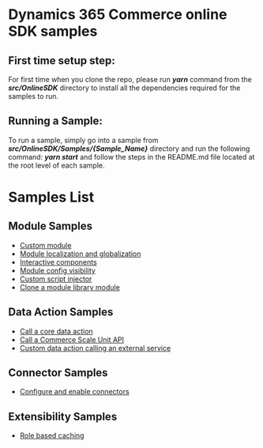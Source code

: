 # Dynamics 365 Commerce online SDK samples

## First time setup step:
For first time when you clone the repo, please run ***yarn*** command from the ***src/OnlineSDK*** directory to install all the dependencies required for the samples to run.

## Running a Sample:
To run a sample, simply go into a sample from ***src/OnlineSDK/Samples/{Sample_Name}*** directory and run the following command: ***yarn start*** and follow the steps in the README.md file located at the root level of each sample.

# Samples List
## Module Samples 
* [Custom module](Samples/Custom%20module/README.md)
* [Module localization and globalization](Samples/Module%20localization%20and%20globalization/README.md)
* [Interactive components](Samples/Interactive%20components/README.md)
* [Module config visibility](Samples/Module%20config%20visibility/README.md)
* [Custom script injector](Samples/Custom%20script%20injector%20module/README.md)
* [Clone a module library module](Samples/Clone%20a%20module%20library%20module/README.md)

## Data Action Samples
* [Call a core data action](Samples/Call%20a%20core%20data%20action/README.md)
* [Call a Commerce Scale Unit API](Samples/Call%20a%20Commerce%20Scale%20Unit%20API/README.md)
* [Custom data action calling an external service](Samples/Custom%20data%20action%20calling%20an%20external%20service/README.md)

## Connector Samples
* [Configure and enable connectors](Samples/Configure%20and%20enable%20connectors/README.md)

## Extensibility Samples
* [Role based caching](Extensibility%20Samples/Role%20based%20caching/README.md)